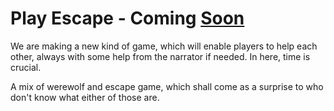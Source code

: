 # Play Escape - Coming [Soon](https://thegrid.ai/playescape/)

We are making a new kind of game, which will enable players to help each other, always with some help from the narrator if needed. In here, time is crucial.

A mix of werewolf and escape game, which shall come as a surprise to who don't know what either of those are.
